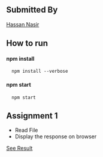 
## Submitted By

[Hassan Nasir](https://www.github.com/systems-hassan)

## How to run

#### npm install

```http
  npm install --verbose
```

#### npm start

```http
  npm start
```

## Assignment 1

- Read File
- Display the response on browser

[See Result](http://localhost:3000/files)

